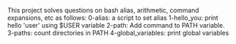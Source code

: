 This project solves questions on bash alias, arithmetic, command expansions, etc as follows:
0-alias: a script to set alias
1-hello_you: print hello 'user' using $USER variable
2-path: Add command to PATH variable.
3-paths: count directories in PATH
4-global_variables: print global variables